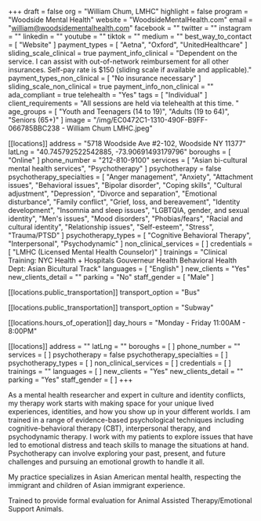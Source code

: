 +++
draft = false
org = "William Chum, LMHC"
highlight = false
program = "Woodside Mental Health"
website = "WoodsideMentalHealth.com"
email = "william@woodsidementalhealth.com"
facebook = ""
twitter = ""
instagram = ""
linkedin = ""
youtube = ""
tiktok = ""
medium = ""
best_way_to_contact = [ "Website" ]
payment_types = [ "Aetna", "Oxford", "UnitedHealthcare" ]
sliding_scale_clinical = true
payment_info_clinical = "Dependent on the service.  I can assist with out-of-network reimbursement for all other insurances. Self-pay rate is $150 (sliding scale if available and applicable)."
payment_types_non_clinical = [ "No insurance necessary" ]
sliding_scale_non_clinical = true
payment_info_non_clinical = ""
ada_compliant = true
telehealth = "Yes"
tags = [ "Individual" ]
client_requirements = "All sessions are held via telehealth at this time. "
age_groups = [
  "Youth and Teenagers (14 to 19)",
  "Adults (19 to 64)",
  "Seniors (65+)"
]
image = "/img/EC0472C1-1310-490F-B9FF-066785BBC238 - William Chum LMHC.jpeg"

[[locations]]
address = "5718 Woodside Ave #2-102, Woodside NY 11377"
latLng = "40.745792522542885, -73.90691493179796"
boroughs = [ "Online" ]
phone_number = "212-810-9100"
services = [ "Asian bi-cultural mental health services", "Psychotherapy" ]
psychotherapy = false
psychotherapy_specialties = [
  "Anger management",
  "Anxiety",
  "Attachment issues",
  "Behavioral issues",
  "Bipolar disorder",
  "Coping skills",
  "Cultural adjustment",
  "Depression",
  "Divorce and separation",
  "Emotional disturbance",
  "Family conflict",
  "Grief, loss, and bereavement",
  "Identity development",
  "Insomnia and sleep issues",
  "LGBTQIA, gender, and sexual identity",
  "Men's issues",
  "Mood disorders",
  "Phobias/fears",
  "Racial and cultural identity",
  "Relationship issues",
  "Self-esteem",
  "Stress",
  "Trauma/PTSD"
]
psychotherapy_types = [
  "Cognitive Behavioral Therapy",
  "Interpersonal",
  "Psychodynamic"
]
non_clinical_services = [ ]
credentials = [ "LMHC (Licensed Mental Health Counselor)" ]
trainings = "Clinical Training: NYC Health + Hospitals Gouverneur Health Behavioral Health Dept: Asian Bicultural Track"
languages = [ "English" ]
new_clients = "Yes"
new_clients_detail = ""
parking = "No"
staff_gender = [ "Male" ]

  [[locations.public_transportation]]
  transport_option = "Bus"

  [[locations.public_transportation]]
  transport_option = "Subway"

  [[locations.hours_of_operation]]
  day_hours = "Monday - Friday 11:00AM - 8:00PM"

[[locations]]
address = ""
latLng = ""
boroughs = [ ]
phone_number = ""
services = [ ]
psychotherapy = false
psychotherapy_specialties = [ ]
psychotherapy_types = [ ]
non_clinical_services = [ ]
credentials = [ ]
trainings = ""
languages = [ ]
new_clients = "Yes"
new_clients_detail = ""
parking = "Yes"
staff_gender = [ ]
+++

As a mental health researcher and expert in culture and identity conflicts, my therapy work starts with making space for your unique lived experiences, identities, and how you show up in your different worlds. I am trained in a range of evidence-based psychological techniques including cognitive-behavioral therapy (CBT), interpersonal therapy, and psychodynamic therapy. I work with my patients to explore issues that have led to emotional distress and teach skills to manage the situations at hand. Psychotherapy can involve exploring your past, present, and future challenges and pursuing an emotional growth to handle it all.

My practice specializes in Asian American mental health, respecting the immigrant and children of Asian immigrant experience.

Trained to provide formal evaluation for Animal Assisted Therapy/Emotional Support Animals. 
